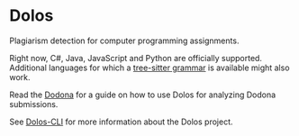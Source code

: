 # Dolos

Plagiarism detection for computer programming assignments.

Right now, C#, Java, JavaScript and Python are officially supported. Additional languages for which a [tree-sitter grammar](https://yarnpkg.com/en/packages?q=tree-sitter-) is available might also work.

Read the [Dodona](./Dodona.md) for a guide on how to use Dolos for analyzing Dodona submissions.

See [Dolos-CLI](./cli) for more information about the Dolos project.


